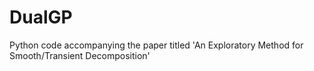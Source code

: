 # DualGP
Python code accompanying the paper titled 'An Exploratory Method for Smooth/Transient Decomposition'
